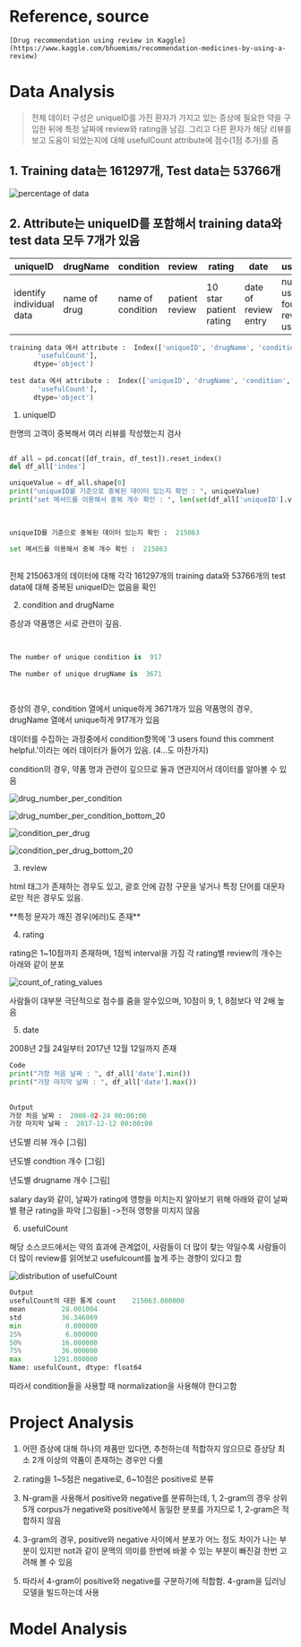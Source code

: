 # Reference, source
	[Drug recommendation using review in Kaggle](https://www.kaggle.com/bhuemims/recommendation-medicines-by-using-a-review)


# Data Analysis
	

	
> 전체 데이터 구성은 uniqueID를 가진 환자가 가지고 있는 증상에 필요한 약을 구입한 뒤에 특정 날짜에 review와 rating을 남김. 그리고 다른 환자가 해당 리뷰를 보고 도움이 되었는지에 대해 usefulCount attribute에 점수(1점 추가)를 줌



## 1. Training data는 161297개, Test data는 53766개

![percentage of data](./images/percentageofData.png)

## 2. Attribute는 uniqueID를 포함해서 training data와 test data 모두 7개가 있음



| uniqueID | drugName | condition | review | rating | date | usefulCount |
| -------- | -------- | --------- | ------ | ------ | ---- | ----------- |
| identify individual data | name of drug | name of condition | patient review | 10 star patient rating | date of review entry | number of users who found review useful |



```python
training data 에서 attribute :  Index(['uniqueID', 'drugName', 'condition', 'review', 'rating', 'date',
       'usefulCount'],
      dtype='object')
	  
test data 에서 attribute :  Index(['uniqueID', 'drugName', 'condition', 'review', 'rating', 'date',
       'usefulCount'],
      dtype='object')
```


1. uniqueID
	
	
한명의 고객이 중복해서 여러 리뷰를 작성했는지 검사


```python
		
df_all = pd.concat([df_train, df_test]).reset_index()
del df_all['index']

uniqueValue = df_all.shape[0]
print("uniqueID를 기준으로 중복된 데이터 있는지 확인 : ", uniqueValue)
print("set 메서드를 이용해서 중복 개수 확인 : ", len(set(df_all['uniqueID'].values)))
		
```
		
		
```python
		
uniqueID를 기준으로 중복된 데이터 있는지 확인 :  215063
		
set 메서드를 이용해서 중복 개수 확인 :  215063
		
```


전체 215063개의 데이터에 대해 각각 161297개의 training data와 53766개의 test data에 대해 중복된 uniqueID는 없음을 확인
		

2. condition and drugName


증상과 약품명은 서로 관련이 깊음.
		
		
```python
		
		
The number of unique condition is  917
		
The number of unique drugName is  3671
		
		
```
		
		
증상의 경우, condition 열에서 unique하게 3671개가 있음
약품명의 경우, drugName 열에서 unique하게 917개가 있음

데이터를 수집하는 과정중에서 condition항목에 '3</span> users found this comment helpful.'이라는 에러  데이터가 들어가 있음. (4</span>...도 마찬가지)
		
condition의 경우, 약품 명과 관련이 깊으므로 둘과 연관지어서 데이터를 알아볼 수 있음
	
	
![drug_number_per_condition](./images/number_of_drugs_per_condition.png)
		
		
![drug_number_per_condition_bottom_20](./images/number_of_drugs_per_condition_bottom20.png)
		
		
![condition_per_drug](./images/number_of_condition_per_drug.png)
		
		
![condition_per_drug_bottom_20](./images/number_of_condition_per_drug_bottom20.png)


3. review


html 태그가 존재하는 경우도 있고, 괄호 안에 감정 구문을 넣거나 특정 단어를 대문자로만 적은 경우도 있음.
		
\*\*특정 문자가 깨진 경우(에러)도 존재\*\*


4. rating
		
		
rating은 1~10점까지 존재하며, 1점씩 interval을 가짐
각 rating별 review의 개수는 아래와 같이 분포
		
		
![count_of_rating_values](./images/count_of_rating_values.png)
		
		
사람들이 대부분 극단적으로 점수를 줌을 알수있으며, 10점이 9, 1, 8점보다 약 2배 높음
			
			
5. date
	
		
2008년 2월 24일부터 2017년 12월 12일까지 존재

		
```python
Code
print("가장 처음 날짜 : ", df_all['date'].min())
print("가장 마지막 날짜 : ", df_all['date'].max())
		
		
Output
가장 처음 날짜 :  2008-02-24 00:00:00
가장 마지막 날짜 :  2017-12-12 00:00:00
```
		
			
년도별 리뷰 개수 
[그림]
			
년도별 condtion 개수
[그림]
			
년도별 drugname 개수
[그림]
			
salary day와 같이, 날짜가 rating에 영향을 미치는지 알아보기 위해 아래와 같이 날짜별 평균 rating을 파악
[그림들]
->전혀 영향을 미치지 않음
			
			
		
6. usefulCount
			
			
해당 소스코드에서는 약의 효과에 관계없이, 사람들이 더 많이 찾는 약일수록 사람들이 더 많이 review를 읽어보고 usefulcount를 높게 주는 경향이 있다고 함
			
![distribution of usefulCount](./images/Distribution_of_usefulCount.png)
		
```python
Output
usefulCount의 대한 통계 count    215063.000000
mean         28.001004
std          36.346069
min           0.000000
25%           6.000000
50%          16.000000
75%          36.000000
max        1291.000000
Name: usefulCount, dtype: float64
```
		
따라서 condition들을 사용할 때 normalization을 사용해야 한다고함









# Project Analysis

1. 어떤 증상에 대해 하나의 제품만 있다면, 추천하는데 적합하지 않으므로 증상당 최소 2개 이상의 약품이 존재하는 경우만 다룸

2. rating을 1~5점은 negative로, 6~10점은 positive로 분류
	
3. N-gram을 사용해서 positive와 negative를 분류하는데, 1, 2-gram의 경우 상위 5개 corpus가 negative와 positive에서 동일한 분포를 가지므로 1, 2-gram은 적합하지 않음
	
4. 3-gram의 경우, positive와 negative 사이에서 분포가 어느 정도 차이가 나는 부분이 있지만 not과 같이 문맥의 의미를 한번에 바꿀 수 있는 부분이 빠진걸 한번 고려해 볼 수 있음
	
5. 따라서 4-gram이 positive와 negative를 구분하기에 적합함. 4-gram을 딥러닝 모델을 빌드하는데 사용
	
	
	

# Model Analysis
